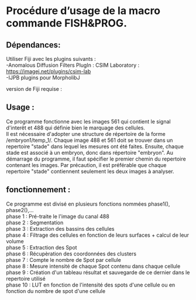# Procédure d’usage de la macro commande FISH&PROG.

## Dépendances:

Utiliser Fiji avec les plugins suivants :   
-Anomalous Diffusion Filters PlugIn : CSIM Laboratory : https://imagej.net/plugins/csim-lab   
-IJPB plugins pour MorpholibJ

version de Fiji requise :

## Usage :  
Ce programme fonctionne avec les images 561 qui contient le signal d'interêt et 488 qui définie bien le marquage des cellules.  
Il est nécessaire d'adopter une structure de répertoire de la forme /embryon1/temp_1/.
Chaque image 488 et 561 doit se trouver dans un repertoire "stade" dans lequel les mesures ont été faites. Ensuite, chaque stade est associé à un embryon, donc dans répertoire "embryon".
Au démarrage du programme, il faut spécifier le premier chemin du repertoire contenant les images. Par précaution, il est préférable que chaque repertoire "stade" contiennent seulement les deux images à analyser.

## fonctionnement :
Ce programme est divisé en plusieurs fonctions nommées phase1(), phase2(),...      
phase 1 : Pré-traite le l'image du canal 488   
phase 2 : Segmentation  
phase 3 : Extraction des bassins des cellules  
phase 4 : Filtrage des cellules en fonction de leurs surfaces + calcul de leur volume  
phase 5 : Extraction des Spot  
phase 6 : Récupèration des coordonnées des clusters  
phase 7 : Compte le nombre de Spot par cellule  
phase 8 : Mesure intensité de chaque  Spot contenu dans chaque cellule  
phase 9 : Création d'un tableau résultat et sauvegarde de ce dernier dans le repertoire utilisé  
phase 10 : LUT en fonction de l'intensité des spots d'une cellule ou en fonction du nombre de spot d'une cellule  


